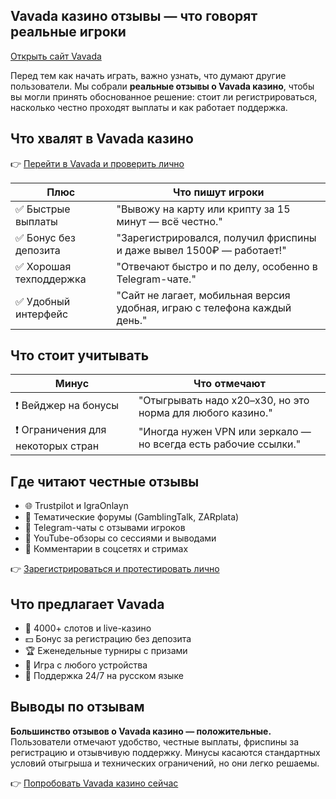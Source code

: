 ## Vavada казино отзывы — что говорят реальные игроки  
[Открыть сайт Vavada](https://gate707.com/?promo=2a50937a-edd8-4212-a399-c9a6889bbdbb&target=register)

Перед тем как начать играть, важно узнать, что думают другие пользователи. Мы собрали **реальные отзывы о Vavada казино**, чтобы вы могли принять обоснованное решение: стоит ли регистрироваться, насколько честно проходят выплаты и как работает поддержка.

## Что хвалят в Vavada казино

👉 [Перейти в Vavada и проверить лично](https://gate707.com/?promo=2a50937a-edd8-4212-a399-c9a6889bbdbb&target=register)

| Плюс                            | Что пишут игроки                                                            |
|----------------------------------|----------------------------------------------------------------------------|
| ✅ Быстрые выплаты               | "Вывожу на карту или крипту за 15 минут — всё честно."                     |
| ✅ Бонус без депозита            | "Зарегистрировался, получил фриспины и даже вывел 1500₽ — работает!"        |
| ✅ Хорошая техподдержка          | "Отвечают быстро и по делу, особенно в Telegram-чате."                    |
| ✅ Удобный интерфейс             | "Сайт не лагает, мобильная версия удобная, играю с телефона каждый день." |

## Что стоит учитывать

| Минус                           | Что отмечают                                                                 |
|----------------------------------|----------------------------------------------------------------------------|
| ❗ Вейджер на бонусы             | "Отыгрывать надо x20–x30, но это норма для любого казино."                 |
| ❗ Ограничения для некоторых стран | "Иногда нужен VPN или зеркало — но всегда есть рабочие ссылки."            |

## Где читают честные отзывы

- 🌐 Trustpilot и IgraOnlayn  
- 💬 Тематические форумы (GamblingTalk, ZARplata)  
- 📱 Telegram-чаты с отзывами игроков  
- 🎥 YouTube-обзоры со сессиями и выводами  
- 💬 Комментарии в соцсетях и стримах  

👉 [Зарегистрироваться и протестировать лично](https://gate707.com/?promo=2a50937a-edd8-4212-a399-c9a6889bbdbb&target=register)

## Что предлагает Vavada

- 🎰 4000+ слотов и live-казино  
- 💵 Бонус за регистрацию без депозита  
- 🏆 Еженедельные турниры с призами  
- 📱 Игра с любого устройства  
- 💬 Поддержка 24/7 на русском языке

## Выводы по отзывам

**Большинство отзывов о Vavada казино — положительные.** Пользователи отмечают удобство, честные выплаты, фриспины за регистрацию и отзывчивую поддержку. Минусы касаются стандартных условий отыгрыша и технических ограничений, но они легко решаемы.

👉 [Попробовать Vavada казино сейчас](https://gate707.com/?promo=2a50937a-edd8-4212-a399-c9a6889bbdbb&target=register)

